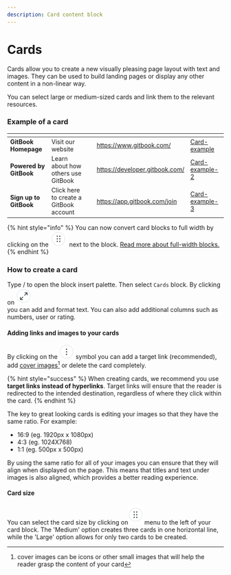 ```yaml
---
description: Card content block
---
```


# Cards

Cards allow you to create a new visually pleasing page layout with text and images. They can be used to build landing pages or display any other content in a non-linear way.

You can select large or medium-sized cards and link them to the relevant resources.

### Example of a card

<table data-view="cards"><thead><tr><th></th><th></th><th></th><th data-hidden data-card-target data-type="content-ref"></th><th data-hidden data-card-cover data-type="files"></th></tr></thead><tbody><tr><td><strong>GitBook Homepage</strong></td><td>Visit our website</td><td></td><td><a href="https://www.gitbook.com/">https://www.gitbook.com/</a></td><td><a href="../../.gitbook/assets/Card-example">Card-example</a></td></tr><tr><td><strong>Powered by GitBook</strong></td><td>Learn about how others use GitBook</td><td></td><td><a href="https://developer.gitbook.com/">https://developer.gitbook.com/</a></td><td><a href="../../.gitbook/assets/Card-example-2">Card-example-2</a></td></tr><tr><td><strong>Sign up to GitBook</strong></td><td>Click here to create a GitBook account</td><td></td><td><a href="https://app.gitbook.com/join">https://app.gitbook.com/join</a></td><td><a href="../../.gitbook/assets/Card-example-3">Card-example-3</a></td></tr></tbody></table>

{% hint style="info" %}
You can now convert card blocks to full width by clicking on the <img src="../../.gitbook/assets/image (1).png" alt="" data-size="line"> next to the block. [Read more about full-width blocks.](./#new-full-width-blocks)
{% endhint %}

### How to create a card

Type / to open the block insert palette. Then select `Cards` block. By clicking on<img src="../../.gitbook/assets/image (6).png" alt="" data-size="line">\
you can add and format text. You can also add additional columns such as numbers, user or rating.

#### Adding links and images to your cards

By clicking on the <img src="../../.gitbook/assets/icon_add_card_options.png" alt="" data-size="line"> symbol you can add a target link (recommended), add [cover images](#user-content-fn-1)[^1] or delete the card completely.

{% hint style="success" %}
When creating cards, we recommend you use **target links instead of hyperlinks**. Target links will ensure that the reader is redirected to the intended destination, regardless of where they click within the card.
{% endhint %}

The key to great looking cards is editing your images so that they have the same ratio. For example:

* 16:9 (eg. 1920px x 1080px)
* 4:3 (eg. 1024X768)
* 1:1 (eg. 500px x 500px)

By using the same ratio for all of your images you can ensure that they will align when displayed on the page. This means that titles and text under images is also aligned, which provides a better reading experience.

#### Card size

You can select the card size by clicking on<img src="../../.gitbook/assets/options_icon" alt="" data-size="line">menu to the left of your card block. The 'Medium' option creates three cards in one horizontal line, while the 'Large' option allows for only two cards to be created.

[^1]: cover images can be icons or other small images that will help the reader grasp the content of your card
